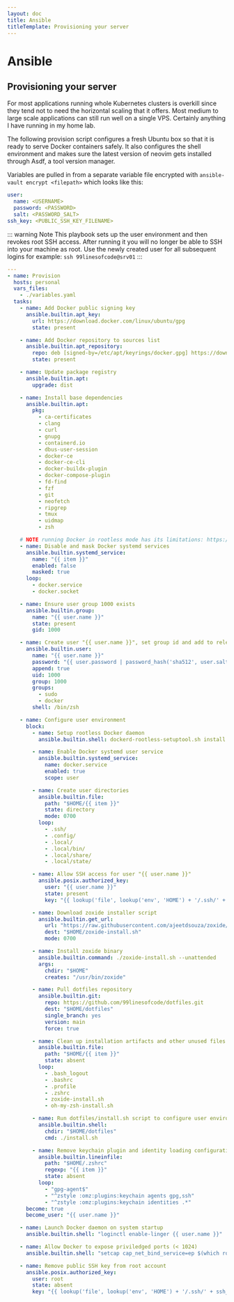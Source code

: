 ```yaml
---
layout: doc
title: Ansible
titleTemplate: Provisioning your server
---
```


# Ansible

## Provisioning your server

For most applications running whole Kubernetes clusters is overkill since they tend not to need the horizontal scaling that it offers. Most medium to large scale applications can still run well on a single VPS. Certainly anything I have running in my home lab.

The following provision script configures a fresh Ubuntu box so that it is ready to serve Docker containers safely. It also configures the shell environment and makes sure the latest version of neovim gets installed through Asdf, a tool version manager.

Variables are pulled in from a separate variable file encrypted with `ansible-vault encrypt <filepath>` which looks like this:

```yaml
user:
  name: <USERNAME>
  password: <PASSWORD>
  salt: <PASSWORD_SALT>
ssh_key: <PUBLIC_SSH_KEY_FILENAME>
```

::: warning Note
This playbook sets up the user environment and then revokes root SSH access. After running it you will no longer be able to SSH into your machine as root. Use the newly created user for all subsequent logins for example: `ssh 99linesofcode@srv01`
:::

```yaml
---
- name: Provision
  hosts: personal
  vars_files:
    - ./variables.yaml
  tasks:
    - name: Add Docker public signing key
      ansible.builtin.apt_key:
        url: https://download.docker.com/linux/ubuntu/gpg
        state: present

    - name: Add Docker repository to sources list
      ansible.builtin.apt_repository:
        repo: deb [signed-by=/etc/apt/keyrings/docker.gpg] https://download.docker.com/linux/ubuntu jammy stable
        state: present

    - name: Update package registry
      ansible.builtin.apt:
        upgrade: dist

    - name: Install base dependencies
      ansible.builtin.apt:
        pkg:
          - ca-certificates
          - clang
          - curl
          - gnupg
          - containerd.io
          - dbus-user-session
          - docker-ce
          - docker-ce-cli
          - docker-buildx-plugin
          - docker-compose-plugin
          - fd-find
          - fzf
          - git
          - neofetch
          - ripgrep
          - tmux
          - uidmap
          - zsh

    # NOTE running Docker in rootless mode has its limitations: https://docs.docker.com/engine/security/rootless/#known-limitations
    - name: Disable and mask Docker systemd services
      ansible.builtin.systemd_service:
        name: "{{ item }}"
        enabled: false
        masked: true
      loop:
        - docker.service
        - docker.socket

    - name: Ensure user group 1000 exists
      ansible.builtin.group:
        name: "{{ user.name }}"
        state: present
        gid: 1000

    - name: Create user "{{ user.name }}", set group id and add to relevant groups
      ansible.builtin.user:
        name: "{{ user.name }}"
        password: "{{ user.password | password_hash('sha512', user.salt) }}"
        append: true
        uid: 1000
        group: 1000
        groups:
          - sudo
          - docker
        shell: /bin/zsh

    - name: Configure user environment
      block:
        - name: Setup rootless Docker daemon
          ansible.builtin.shell: dockerd-rootless-setuptool.sh install

        - name: Enable Docker systemd user service
          ansible.builtin.systemd_service:
            name: docker.service
            enabled: true
            scope: user

        - name: Create user directories
          ansible.builtin.file:
            path: "$HOME/{{ item }}"
            state: directory
            mode: 0700
          loop:
            - .ssh/
            - .config/
            - .local/
            - .local/bin/
            - .local/share/
            - .local/state/

        - name: Allow SSH access for user "{{ user.name }}"
          ansible.posix.authorized_key:
            user: "{{ user.name }}"
            state: present
            key: "{{ lookup('file', lookup('env', 'HOME') + '/.ssh/' + ssh_key) }}"

        - name: Download zoxide installer script
          ansible.builtin.get_url:
            url: "https://raw.githubusercontent.com/ajeetdsouza/zoxide/main/install.sh"
            dest: "$HOME/zoxide-install.sh"
            mode: 0700

        - name: Install zoxide binary
          ansible.builtin.command: ./zoxide-install.sh --unattended
          args:
            chdir: "$HOME"
            creates: "/usr/bin/zoxide"

        - name: Pull dotfiles repository
          ansible.builtin.git:
            repo: https://github.com/99linesofcode/dotfiles.git
            dest: "$HOME/dotfiles"
            single_branch: yes
            version: main
            force: true

        - name: Clean up installation artifacts and other unused files
          ansible.builtin.file:
            path: "$HOME/{{ item }}"
            state: absent
          loop:
            - .bash_logout
            - .bashrc
            - .profile
            - .zshrc
            - zoxide-install.sh
            - oh-my-zsh-install.sh

        - name: Run dotfiles/install.sh script to configure user environment
          ansible.builtin.shell:
            chdir: "$HOME/dotfiles"
            cmd: ./install.sh

        - name: Remove keychain plugin and identity loading configuration from .zshrc
          ansible.builtin.lineinfile:
            path: "$HOME/.zshrc"
            regexp: "{{ item }}"
            state: absent
          loop:
            - "gpg-agent$"
            - "^zstyle :omz:plugins:keychain agents gpg,ssh"
            - "^zstyle :omz:plugins:keychain identities .*"
      become: true
      become_user: "{{ user.name }}"

    - name: Launch Docker daemon on system startup
      ansible.builtin.shell: "loginctl enable-linger {{ user.name }}"

    - name: Allow Docker to expose priviledged ports (< 1024)
      ansible.builtin.shell: "setcap cap_net_bind_service=ep $(which rootlesskit)"

    - name: Remove public SSH key from root account
      ansible.posix.authorized_key:
        user: root
        state: absent
        key: "{{ lookup('file', lookup('env', 'HOME') + '/.ssh/' + ssh_key) }}"
```
